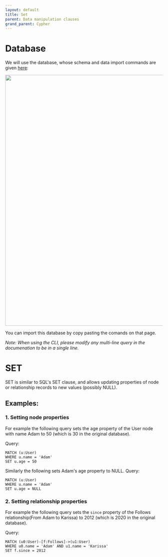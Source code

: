 ```yaml
---
layout: default
title: Set
parent: Data manipulation clauses
grand_parent: Cypher
---
```


# Database
We will use the database, whose schema and data import commands are given [here](example-database.md):

<img src="../../../img/running-example.png" width="800">

You can import this database by copy pasting the comands on that page. 

*Note: When using the CLI, please modify any multi-line query in the documenation to be in a single line.*

# SET 
SET is similar to SQL's SET clause, and allows updating properties of node or relationship
records to new values (possibly NULL).

## Examples:
### 1. Setting node properties
For example the following query sets the age property of the User node
with name Adam to 50 (which is 30 in the original database).

Query:
```
MATCH (u:User) 
WHERE u.name = 'Adam' 
SET u.age = 50 
```
Similarly the following sets Adam's age property to NULL.
Query:
```
MATCH (u:User) 
WHERE u.name = 'Adam' 
SET u.age = NULL
```
### 2. Setting relationship properties
For example the following query sets the `since` property of the Follows relationship(From Adam to Karissa) to 2012 (which is 2020 in the original database).

Query:
```
MATCH (u0:User)-[f:Follows]->(u1:User)
WHERE u0.name = 'Adam' AND u1.name = 'Karissa'
SET f.since = 2012
```



